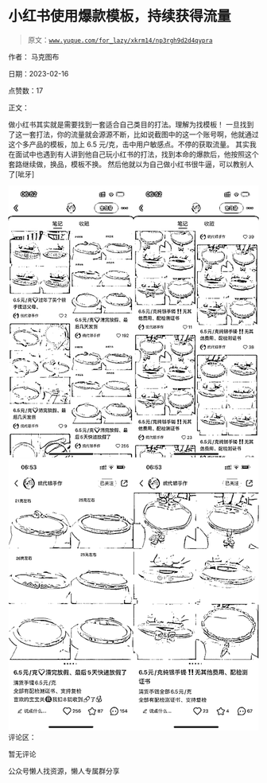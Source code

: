 # 小红书使用爆款模板，持续获得流量

> 原文：[`www.yuque.com/for_lazy/xkrm14/np3rgh9d2d4qypra`](https://www.yuque.com/for_lazy/xkrm14/np3rgh9d2d4qypra)



作者： 马克图布



日期：2023-02-16



点赞数：17

<ne-hole id="ub89af4d4" data-lake-id="ub89af4d4">

正文：



做小红书其实就是需要找到一套适合自己类目的打法。理解为找模板！ 一旦找到了这一套打法，你的流量就会源源不断，比如说截图中的这一个账号啊，他就通过这个多产品的模板，加上 6.5 元/克，击中用户敏感点。不停的获取流量。 其实我在面试中也遇到有人讲到他自己玩小红书的打法，找到本命的爆款后，他按照这个套路继续做，换品，模板不换。 然后他就以为自己做小红书很牛逼，可以教别人了[呲牙]



![](img/d053715da33ccae5d15f0a375f42bf45.png)  <ne-p id="ua8ffc00b" data-lake-id="ua8ffc00b">![](img/27cbe48b27e38fcd0faa7a85015df9a9.png)  <ne-hole id="ue0547a28" data-lake-id="ue0547a28"><ne-p id="ue5054456" data-lake-id="ue5054456">评论区：



暂无评论

<ne-hole id="u665707df" data-lake-id="u665707df">

公众号懒人找资源，懒人专属群分享

</ne-hole></ne-hole></ne-p></ne-p></ne-hole>